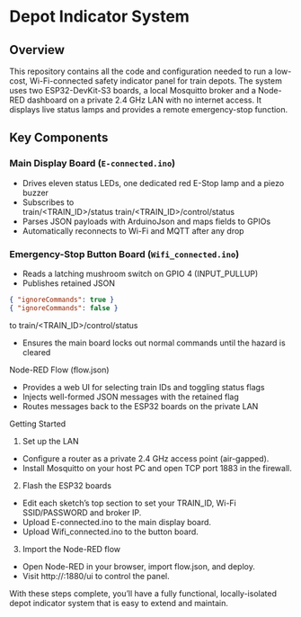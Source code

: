 # Depot Indicator System

## Overview

This repository contains all the code and configuration needed to run a low-cost, Wi-Fi-connected safety indicator panel for train depots. The system uses two ESP32-DevKit-S3 boards, a local Mosquitto broker and a Node-RED dashboard on a private 2.4 GHz LAN with no internet access. It displays live status lamps and provides a remote emergency-stop function.

## Key Components

### Main Display Board (`E-connected.ino`)
- Drives eleven status LEDs, one dedicated red E-Stop lamp and a piezo buzzer  
- Subscribes to  
train/<TRAIN_ID>/status
train/<TRAIN_ID>/control/status
- Parses JSON payloads with ArduinoJson and maps fields to GPIOs  
- Automatically reconnects to Wi-Fi and MQTT after any drop  

### Emergency-Stop Button Board (`Wifi_connected.ino`)
- Reads a latching mushroom switch on GPIO 4 (INPUT_PULLUP)  
- Publishes retained JSON  
```json
{ "ignoreCommands": true }
{ "ignoreCommands": false }
```
to train/<TRAIN_ID>/control/status
- Ensures the main board locks out normal commands until the hazard is cleared

Node-RED Flow (flow.json)
- Provides a web UI for selecting train IDs and toggling status flags
- Injects well-formed JSON messages with the retained flag
- Routes messages back to the ESP32 boards on the private LAN

Getting Started
1. Set up the LAN
- Configure a router as a private 2.4 GHz access point (air-gapped).
- Install Mosquitto on your host PC and open TCP port 1883 in the firewall.

2. Flash the ESP32 boards
- Edit each sketch’s top section to set your TRAIN_ID, Wi-Fi SSID/PASSWORD and broker IP.
- Upload E-connected.ino to the main display board.
- Upload Wifi_connected.ino to the button board.

3. Import the Node-RED flow
- Open Node-RED in your browser, import flow.json, and deploy.
- Visit http://<host-ip>:1880/ui to control the panel.

With these steps complete, you’ll have a fully functional, locally-isolated depot indicator system that is easy to extend and maintain.
